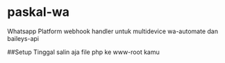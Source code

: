 # paskal-wa
Whatsapp Platform webhook handler untuk multidevice wa-automate dan baileys-api

##Setup
Tinggal salin aja file php ke www-root kamu
